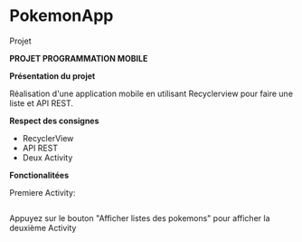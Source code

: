 # PokemonApp
Projet

<B>PROJET PROGRAMMATION MOBILE</B>


<B>Présentation du projet</B>

Réalisation d'une application mobile en utilisant Recyclerview pour faire une liste et API REST.

<B> Respect des consignes</B>

- RecyclerView
- API REST
- Deux Activity

<B> Fonctionalitées </B>

Premiere Activity: 

<a href="http://zupimages.net/viewer.php?id=19/13/dl3p.png"><img src="https://zupimages.net/up/19/13/dl3p.png" alt="" /></a>

Appuyez sur le bouton "Afficher listes des pokemons" pour afficher la deuxième Activity

<a href="http://zupimages.net/viewer.php?id=19/13/txtf.png"><img src="https://zupimages.net/up/19/13/txtf.png" alt="" /></a>

